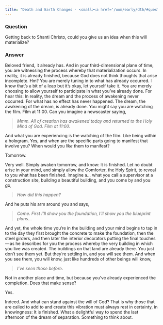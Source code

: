 ```yaml
---
title: "Death and Earth Changes - <small><a href='/wom/early/dth/#question-ten'>Question Ten</a></small>"
---
```


### Question

Getting back to Shanti Christo, could you give us an idea when this will
materialize?

### Answer

Beloved friend, it already has. And in your third-dimensional plane of
time, you are witnessing the process whereby that materialization
occurs. In reality, it is already finished, because God does not think
thoughts that arise incomplete. Hm? You are merely tuning in to what has
already occurred. I know that’s a bit of a leap but it’s okay, let
yourself take it. You are merely choosing to allow yourself to
participate in what you’ve already done. For hear this: In reality, the
dream and the process of awakening never occurred. For what has no
effect has never happened. The dream, the awakening of the dream, is
already done. You might say you are watching the film. Film at 11:00.
Can you imagine a newscaster saying,

> *Mmm. All of creation has awakened today and returned to the Holy Mind
> of God. Film at 11:00.*

And what you are experiencing is the watching of the film. Like being
within a hologram. Yes, and when are the specific parts going to
manifest that involve you? When would you *like* them to manifest?

Tomorrow.

Very well. Simply awaken tomorrow, and know: It is finished. Let no
doubt arise in your mind, and simply allow the Comforter, the Holy
Spirit, to reveal to you what has been finished. Imagine a&hellip; what you
call a supervisor at a construction site, building a beautiful building,
and you come by and you go,

> *How did this happen?*

And he puts his arm around you and says,

> *Come. First I’ll show you the foundation, I’ll show you the blueprint
> plans&hellip;*

And yet, the whole time you’re in the building and your mind begins to
tap in to the day they first brought the concrete to make the
foundation, then the steel girders, and then later the interior
decorators putting the final touches — as he describes for you the
process whereby the very building in which you live was created. The
buildings on that land are already there. You just don’t see them yet.
But they’re settling in, and you will see them. And when you see them,
you will know, just like hundreds of other beings will know,

> *I’ve seen those before.*

Not in another place and time, but because you’ve already experienced
the completion. Does that make sense?

Yes.

Indeed. And what can stand against the will of God? That is why those
that are called to add to and create this vibration must always rest in
certainty, in knowingness: It is finished. What a delightful way to
spend the last afternoon of the dream of separation. Something to think
about.


